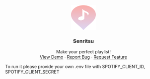 
<!-- PROJECT LOGO -->
<br />
<p align="center">
  <a href="https://github.com/mtergel/senritsu">
    <img src="https://raw.githubusercontent.com/mtergel/senritsu/91cebaf79bde2103dfb71fe8db977c7a7354372c/public/static/layout/logo-svg.svg" alt="Logo" width="80" height="80">
  </a>

  <h3 align="center">Senritsu</h3>

  <p align="center">
    Make your perfect playlist!
    <br />
    <a href="https://senritsu.vercel.app/">View Demo</a>
    ·
    <a href="https://github.com/mtergel/senritsu/issues">Report Bug</a>
    ·
    <a href="https://github.com/mtergel/senritsu/issues">Request Feature</a>
  </p>
</p>

To run it please provide your own .env file with SPOTIFY_CLIENT_ID, SPOTIFY_CLIENT_SECRET
